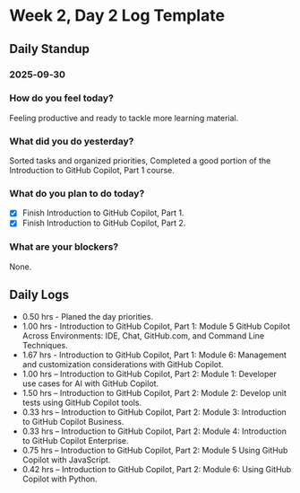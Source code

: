 # Week 2, Day 2 Log Template

## Daily Standup

### 2025‑09‑30

### How do you feel today?

Feeling productive and ready to tackle more learning material.

### What did you do yesterday?

Sorted tasks and organized priorities, Completed a good portion of the Introduction to GitHub Copilot, Part 1 course.

### What do you plan to do today?

-   [x] Finish Introduction to GitHub Copilot, Part 1.
-   [x] Finish Introduction to GitHub Copilot, Part 2.

### What are your blockers?

None.

## Daily Logs

-   0.50 hrs - Planed the day priorities.
-   1.00 hrs - Introduction to GitHub Copilot, Part 1: Module 5 GitHub Copilot Across Environments: IDE, Chat, GitHub.com, and Command Line Techniques.
-   1.67 hrs - Introduction to GitHub Copilot, Part 1: Module 6: Management and customization considerations with GitHub Copilot.
-   1.00 hrs – Introduction to GitHub Copilot, Part 2: Module 1: Developer use cases for AI with GitHub Copilot.
-   1.50 hrs – Introduction to GitHub Copilot, Part 2: Module 2: Develop unit tests using GitHub Copilot tools.
-   0.33 hrs – Introduction to GitHub Copilot, Part 2: Module 3: Introduction to GitHub Copilot Business.
-   0.33 hrs – Introduction to GitHub Copilot, Part 2: Module 4: Introduction to GitHub Copilot Enterprise.
-   0.75 hrs – Introduction to GitHub Copilot, Part 2: Module 5 Using GitHub Copilot with JavaScript.
-   0.42 hrs – Introduction to GitHub Copilot, Part 2: Module 6: Using GitHub Copilot with Python.
